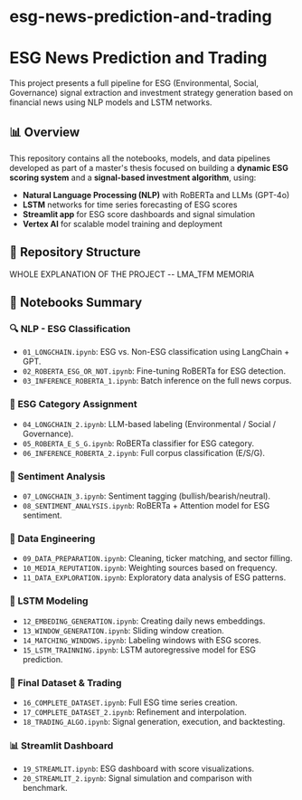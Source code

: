 # esg-news-prediction-and-trading
# ESG News Prediction and Trading

This project presents a full pipeline for ESG (Environmental, Social, Governance) signal extraction and investment strategy generation based on financial news using NLP models and LSTM networks.

## 📊 Overview

This repository contains all the notebooks, models, and data pipelines developed as part of a master's thesis focused on building a **dynamic ESG scoring system** and a **signal-based investment algorithm**, using:

- **Natural Language Processing (NLP)** with RoBERTa and LLMs (GPT-4o)
- **LSTM** networks for time series forecasting of ESG scores
- **Streamlit app** for ESG score dashboards and signal simulation
- **Vertex AI** for scalable model training and deployment

## 📁 Repository Structure

WHOLE EXPLANATION OF THE PROJECT -- LMA_TFM MEMORIA

## 🧠 Notebooks Summary

### 🔍 NLP - ESG Classification
- `01_LONGCHAIN.ipynb`: ESG vs. Non-ESG classification using LangChain + GPT.
- `02_ROBERTA_ESG_OR_NOT.ipynb`: Fine-tuning RoBERTa for ESG detection.
- `03_INFERENCE_ROBERTA_1.ipynb`: Batch inference on the full news corpus.

### 📂 ESG Category Assignment
- `04_LONGCHAIN_2.ipynb`: LLM-based labeling (Environmental / Social / Governance).
- `05_ROBERTA_E_S_G.ipynb`: RoBERTa classifier for ESG category.
- `06_INFERENCE_ROBERTA_2.ipynb`: Full corpus classification (E/S/G).

### 💬 Sentiment Analysis
- `07_LONGCHAIN_3.ipynb`: Sentiment tagging (bullish/bearish/neutral).
- `08_SENTIMENT_ANALYSIS.ipynb`: RoBERTa + Attention model for ESG sentiment.

### 🧼 Data Engineering
- `09_DATA_PREPARATION.ipynb`: Cleaning, ticker matching, and sector filling.
- `10_MEDIA_REPUTATION.ipynb`: Weighting sources based on frequency.
- `11_DATA_EXPLORATION.ipynb`: Exploratory data analysis of ESG patterns.

### 🧠 LSTM Modeling
- `12_EMBEDING_GENERATION.ipynb`: Creating daily news embeddings.
- `13_WINDOW_GENERATION.ipynb`: Sliding window creation.
- `14_MATCHING_WINDOWS.ipynb`: Labeling windows with ESG scores.
- `15_LSTM_TRAINNING.ipynb`: LSTM autoregressive model for ESG prediction.

### 🧾 Final Dataset & Trading
- `16_COMPLETE_DATASET.ipynb`: Full ESG time series creation.
- `17_COMPLETE_DATASET_2.ipynb`: Refinement and interpolation.
- `18_TRADING_ALGO.ipynb`: Signal generation, execution, and backtesting.

### 📊 Streamlit Dashboard
- `19_STREAMLIT.ipynb`: ESG dashboard with score visualizations.
- `20_STREAMLIT_2.ipynb`: Signal simulation and comparison with benchmark.

